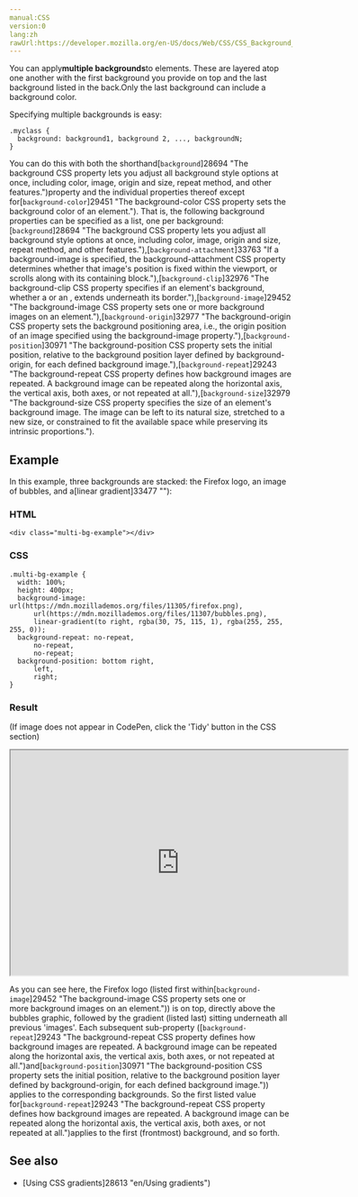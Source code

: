 ```yaml
---
manual:CSS
version:0
lang:zh
rawUrl:https://developer.mozilla.org/en-US/docs/Web/CSS/CSS_Background_and_Borders/Using_CSS_multiple_backgrounds
---
```






You can apply**multiple backgrounds**to elements. These are layered atop one another with the first background you provide on top and the last background listed in the back.Only the last background can include a background color.



Specifying multiple backgrounds is easy:


```
.myclass {
  background: background1, background 2, ..., backgroundN;
}
```


You can do this with both the shorthand[`background`]28694 "The background CSS property lets you adjust all background style options at once, including color, image, origin and size, repeat method, and other features.")property and the individual properties thereof except for[`background-color`]29451 "The background-color CSS property sets the background color of an element."). That is, the following background properties can be specified as a list, one per background:[`background`]28694 "The background CSS property lets you adjust all background style options at once, including color, image, origin and size, repeat method, and other features."),[`background-attachment`]33763 "If a background-image is specified, the background-attachment CSS property determines whether that image's position is fixed within the viewport, or scrolls along with its containing block."),[`background-clip`]32976 "The background-clip CSS property specifies if an element's background, whether a <color> or an <image>, extends underneath its border."),[`background-image`]29452 "The background-image CSS property sets one or more background images on an element."),[`background-origin`]32977 "The background-origin CSS property sets the background positioning area, i.e., the origin position of an image specified using the background-image property."),[`background-position`]30971 "The background-position CSS property sets the initial position, relative to the background position layer defined by background-origin, for each defined background image."),[`background-repeat`]29243 "The background-repeat CSS property defines how background images are repeated. A background image can be repeated along the horizontal axis, the vertical axis, both axes, or not repeated at all."),[`background-size`]32979 "The background-size CSS property specifies the size of an element's background image. The image can be left to its natural size, stretched to a new size, or constrained to fit the available space while preserving its intrinsic proportions.").


## Example<a name="Example"></a>


In this example, three backgrounds are stacked: the Firefox logo, an image of bubbles, and a[linear gradient]33477 ""):


### HTML<a name="HTML"></a>

```
<div class="multi-bg-example"></div>
```

### CSS<a name="CSS"></a>

```
.multi-bg-example {
  width: 100%;
  height: 400px;
  background-image: url(https://mdn.mozillademos.org/files/11305/firefox.png),
      url(https://mdn.mozillademos.org/files/11307/bubbles.png),
      linear-gradient(to right, rgba(30, 75, 115, 1), rgba(255, 255, 255, 0));
  background-repeat: no-repeat,
      no-repeat,
      no-repeat;
  background-position: bottom right,
      left,
      right;
}
```

### Result<a name="Result"></a>


(If image does not appear in CodePen, click the &#39;Tidy&#39; button in the CSS section)



<iframe src='https://mdn.mozillademos.org/en-US/docs/Web/CSS/CSS_Backgrounds_and_Borders/Using_multiple_backgrounds$samples/Example?revision=1351951' width='600' height='400'></iframe>




As you can see here, the Firefox logo (listed first within[`background-image`]29452 "The background-image CSS property sets one or more background images on an element.")) is on top, directly above the bubbles graphic, followed by the gradient (listed last) sitting underneath all previous &#39;images&#39;. Each subsequent sub-property ([`background-repeat`]29243 "The background-repeat CSS property defines how background images are repeated. A background image can be repeated along the horizontal axis, the vertical axis, both axes, or not repeated at all.")and[`background-position`]30971 "The background-position CSS property sets the initial position, relative to the background position layer defined by background-origin, for each defined background image.")) applies to the corresponding backgrounds. So the first listed value for[`background-repeat`]29243 "The background-repeat CSS property defines how background images are repeated. A background image can be repeated along the horizontal axis, the vertical axis, both axes, or not repeated at all.")applies to the first (frontmost) background, and so forth.


## See also<a name="See_also"></a>

* [Using CSS gradients]28613 "en/Using gradients")



